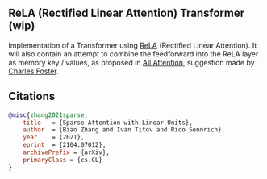 ## ReLA (Rectified Linear Attention) Transformer (wip)

Implementation of a Transformer using <a href="https://arxiv.org/abs/2104.07012
">ReLA</a> (Rectified Linear Attention). It will also contain an attempt to combine the feedforward into the ReLA layer as memory key / values, as proposed in <a href="https://arxiv.org/abs/1907.01470">All Attention</a>, suggestion made by <a href="https://github.com/cfoster0">Charles Foster</a>.

## Citations

```bibtex
@misc{zhang2021sparse,
    title   = {Sparse Attention with Linear Units},
    author  = {Biao Zhang and Ivan Titov and Rico Sennrich},
    year    = {2021},
    eprint  = {2104.07012},
    archivePrefix = {arXiv},
    primaryClass = {cs.CL}
}
```
